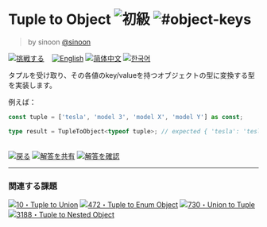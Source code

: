 <!--info-header-start--><h1>Tuple to Object <img src="https://img.shields.io/badge/-%E5%88%9D%E7%B4%9A-7aad0c" alt="初級"/> <img src="https://img.shields.io/badge/-%23object--keys-999" alt="#object-keys"/></h1><blockquote><p>by sinoon <a href="https://github.com/sinoon" target="_blank">@sinoon</a></p></blockquote><p><a href="https://tsch.js.org/11/play/ja" target="_blank"><img src="https://img.shields.io/badge/-%E6%8C%91%E6%88%A6%E3%81%99%E3%82%8B-3178c6?logo=typescript&logoColor=white" alt="挑戦する"/></a> &nbsp;&nbsp;&nbsp;<a href="./README.md" target="_blank"><img src="https://img.shields.io/badge/-English-gray" alt="English"/></a>  <a href="./README.zh-CN.md" target="_blank"><img src="https://img.shields.io/badge/-%E7%AE%80%E4%BD%93%E4%B8%AD%E6%96%87-gray" alt="简体中文"/></a>  <a href="./README.ko.md" target="_blank"><img src="https://img.shields.io/badge/-%ED%95%9C%EA%B5%AD%EC%96%B4-gray" alt="한국어"/></a> </p><!--info-header-end-->

タプルを受け取り、その各値のkey/valueを持つオブジェクトの型に変換する型を実装します。

例えば：

```ts
const tuple = ['tesla', 'model 3', 'model X', 'model Y'] as const;

type result = TupleToObject<typeof tuple>; // expected { 'tesla': 'tesla', 'model 3': 'model 3', 'model X': 'model X', 'model Y': 'model Y'}
```

<!--info-footer-start--><br><a href="../../README.ja.md" target="_blank"><img src="https://img.shields.io/badge/-%E6%88%BB%E3%82%8B-grey" alt="戻る"/></a> <a href="https://tsch.js.org/11/answer/ja" target="_blank"><img src="https://img.shields.io/badge/-%E8%A7%A3%E7%AD%94%E3%82%92%E5%85%B1%E6%9C%89-teal" alt="解答を共有"/></a> <a href="https://tsch.js.org/11/solutions" target="_blank"><img src="https://img.shields.io/badge/-%E8%A7%A3%E7%AD%94%E3%82%92%E7%A2%BA%E8%AA%8D-de5a77?logo=awesome-lists&logoColor=white" alt="解答を確認"/></a> <hr><h3>関連する課題</h3><a href="https://github.com/type-challenges/type-challenges/blob/main/questions/00010-medium-tuple-to-union/README.ja.md" target="_blank"><img src="https://img.shields.io/badge/-10%E3%83%BBTuple%20to%20Union-d9901a" alt="10・Tuple to Union"/></a>  <a href="https://github.com/type-challenges/type-challenges/blob/main/questions/00472-hard-tuple-to-enum-object/README.ja.md" target="_blank"><img src="https://img.shields.io/badge/-472%E3%83%BBTuple%20to%20Enum%20Object-de3d37" alt="472・Tuple to Enum Object"/></a>  <a href="https://github.com/type-challenges/type-challenges/blob/main/questions/00730-hard-union-to-tuple/README.md" target="_blank"><img src="https://img.shields.io/badge/-730%E3%83%BBUnion%20to%20Tuple-de3d37" alt="730・Union to Tuple"/></a>  <a href="https://github.com/type-challenges/type-challenges/blob/main/questions/03188-medium-tuple-to-nested-object/README.md" target="_blank"><img src="https://img.shields.io/badge/-3188%E3%83%BBTuple%20to%20Nested%20Object-d9901a" alt="3188・Tuple to Nested Object"/></a> <!--info-footer-end-->
